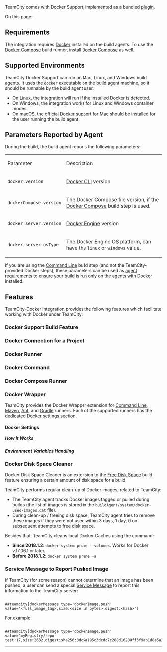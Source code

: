 [//]: # (title: Integrating TeamCity with Docker)
[//]: # (auxiliary-id: Integrating TeamCity with Docker)


TeamCity comes with Docker Support, implemented as a bundled [plugin](https://plugins.jetbrains.com/plugin/10062-docker-support).

On this page:

<tag-list of="chapter" mode="tree" depth="4"/>

## Requirements

The integration requires [Docker](https://docs.docker.com/engine/installation/) installed on the build agents. To use the [Docker Compose](docker-compose.md) build runner, install [Docker Compose](https://docs.docker.com/compose/install/) as well.

<chunk include-id="reqs-supported-env">

## Supported Environments

TeamCity Docker Support can run on Mac, Linux, and Windows build agents. It uses the `docker` executable on the build agent machine, so it should be runnable by the build agent user. 

<note>

   * On Linux, the integration will run if the installed Docker is detected.
   * On Windows, the integration works for Linux and Windows container modes.
   * On macOS, the official [Docker support for Mac](https://docs.docker.com/docker-for-mac/install/) should be installed for the user running the build agent.

</note>

</chunk>

## Parameters Reported by Agent

During the build, the build agent reports the following parameters:

<table><tr>

<td>

Parameter

</td>

<td>

Description

</td></tr><tr>

<td>

`docker.version`

</td>

<td>

[Docker CLI](https://docs.docker.com/engine/reference/commandline/docker/) version

</td></tr><tr>

<td>

`dockerCompose.version`

</td>

<td>

The Docker Compose file version, if the [Docker Compose](docker-compose.md) build step is used.

</td></tr><tr>

<td>

`docker.server.version`

</td>

<td>

[Docker Engine](https://docs.docker.com/engine/reference/commandline/dockerd/) version

</td></tr><tr>

<td>

`docker.server.osType`

</td>

<td>

The Docker Engine OS platform, can have the `linux` or `windows` value.

</td></tr></table>

If you are using the [Command Line](command-line.md) build step (and not the TeamCity-provided Docker steps), these parameters can be used as [agent requirements](agent-requirements.md) to ensure your build is run only on the agents with Docker installed. 

## Features

TeamСity-Docker integration provides the following features which facilitate working with Docker under TeamCity:

### Docker Support Build Feature

<include src="docker-support.md" include-id="docker-support"/>

### Docker Connection for a Project

<include src="configuring-connections-to-docker.md" include-id="docker-connection"/>

### Docker Runner

<include src="docker.md" include-id="docker-runner"/>

### Docker Command
<include src="docker.md" include-id="docker-command"/>

### Docker Compose Runner

<include src="docker-compose.md" include-id="docker-compose"/>

### Docker Wrapper

TeamCity provides the Docker Wrapper extension for [Command Line](command-line.md), [Maven](maven.md), [Ant](ant.md), and [Gradle](gradle.md) runners. Each of the supported runners has the dedicated Docker settings section.

#### Docker Settings

<include src="docker-wrapper.md" include-id="docker-settings"/>

##### How It Works

<include src="docker-wrapper.md" include-id="docker-settings-how"/>

##### Environment Variables Handling

<include src="docker-wrapper.md" include-id="docker-settings-env-var"/>

### Docker Disk Space Cleaner

Docker Disk Space Cleaner is an extension to the [Free Disk Space](free-disk-space.md) build feature ensuring a certain amount of disk space for a build.   

TeamCity performs regular clean-up of Docker images, related to TeamCity:
* The TeamCity agent tracks Docker images tagged or pulled during builds (the list of images is stored in the `buildAgent/system/docker-used-images.dat` file). 
* During clean-up / freeing disk space, TeamCity agent tries to remove these images if they were not used within 3 days, 1 day, 0 on subsequent attempts to free disk space.  

Besides that, TeamCity cleans local Docker Caches using the command:

* __Since 2018.1.2__: `docker system prune --volumes`. Works for Docker v.17.06.1 or later.
* __Before 2018.1.2__: `docker system prune -a`

### Service Message to Report Pushed Image

If TeamCity (for some reason) cannot determine that an image has been pushed, a user can send a special [Service Message](build-script-interaction-with-teamcity.md) to report this information to the TeamCity server:


```Shell

##teamcity[dockerMessage type='dockerImage.push' value='<full_image_tag>,size:<size in bytes>,digest:<hash>']

```

For example:

```Shell

##teamcity[dockerMessage type='dockerImage.push' value='myRegistry/repo-test:17,size:2632,digest:sha256:8dc5a195c3dcdc7c288d16288ff3f9ab1d8a5a230e09afb9c8dc9215e861aa55']
```

__ __
